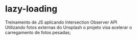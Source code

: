 # lazy-loading
Treinamento de JS aplicando Intersection Observer API <br>
Utilizando fotos externas do Unsplash o projeto visa acelerar o carregamento de fotos pesadas;
